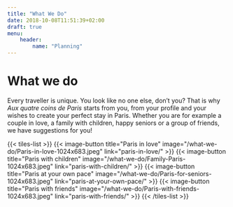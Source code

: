 ```yaml
---
title: "What We Do"
date: 2018-10-08T11:51:39+02:00
draft: true
menu:
    header:
        name: "Planning"
---
```


# What we do
Every traveller is unique. You look like no one else, don’t you? That is why *Aux quatre coins de Paris* starts from you, from your profile and your wishes to create your perfect stay in Paris. Whether you are for example a couple in love, a family with children, happy seniors or a group of friends, we have suggestions for you!

{{< tiles-list >}}
  {{< image-button title="Paris in love"
      image="/what-we-do/Paris-in-love-1024x683.jpeg"
      link="paris-in-love/" >}}
  {{< image-button title="Paris with children"
      image="/what-we-do/Family-Paris-1024x683.jpeg"
      link="paris-with-children/" >}}
  {{< image-button title="Paris at your own pace"
      image="/what-we-do/Paris-for-seniors-1024x683.jpeg"
      link="paris-at-your-own-pace/" >}}
  {{< image-button title="Paris with friends"
      image="/what-we-do/Paris-with-friends-1024x683.jpeg"
      link="paris-with-friends/" >}}
{{< /tiles-list >}}
